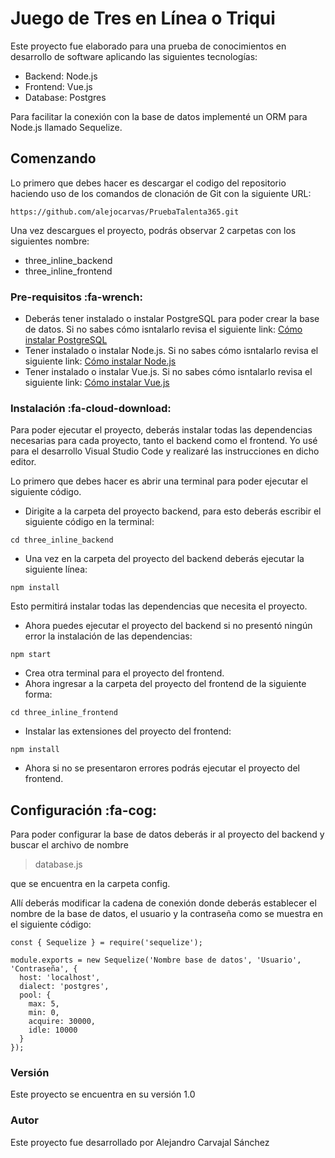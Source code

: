 # Juego de Tres en Línea o Triqui

Este proyecto fue elaborado para una prueba de conocimientos en desarrollo de software aplicando las siguientes tecnologías:

- Backend: Node.js
- Frontend: Vue.js
- Database: Postgres

Para facilitar la conexión con la base de datos implementé un ORM para Node.js llamado Sequelize.

## Comenzando

Lo primero que debes hacer es descargar el codigo del repositorio haciendo uso de los comandos de clonación de Git con la siguiente URL:

`https://github.com/alejocarvas/PruebaTalenta365.git`

Una vez descargues el proyecto, podrás observar 2 carpetas con los siguientes nombre:

- three_inline_backend
- three_inline_frontend

### Pre-requisitos :fa-wrench:

- Deberás tener instalado o instalar PostgreSQL para poder crear la base de datos. Si no sabes cómo isntalarlo revisa el siguiente link: [Cómo instalar PostgreSQL](http://https://www.locurainformaticadigital.com/2018/09/08/descargar-e-instalar-postgresql-en-windows/ 'Cómo instalar PostgreSQL')
- Tener instalado o instalar Node.js. Si no sabes cómo isntalarlo revisa el siguiente link: [Cómo instalar Node.js](http://https://www.ecodeup.com/como-instalar-node-js-y-su-gestor-de-paquetes-npm-en-windows/ 'Cómo instalar Node.js')
- Tener instalado o instalar Vue.js. Si no sabes cómo isntalarlo revisa el siguiente link: [Cómo instalar Vue.js](http://https://es.vuejs.org/v2/guide/installation.html 'Cómo instalar Vue.js')

### Instalación :fa-cloud-download:

Para poder ejecutar el proyecto, deberás instalar todas las dependencias necesarias para cada proyecto, tanto el backend como el frontend. Yo usé para el desarrollo Visual Studio Code y realizaré las instrucciones en dicho editor.

Lo primero que debes hacer es abrir una terminal para poder ejecutar el siguiente código.

- Dirigite a la carpeta del proyecto backend, para esto deberás escribir el siguiente código en la terminal:

`cd three_inline_backend`

- Una vez en la carpeta del proyecto del backend deberás ejecutar la siguiente línea:

`npm install`

Esto permitirá instalar todas las dependencias que necesita el proyecto.

- Ahora puedes ejecutar el proyecto del backend si no presentó ningún error la instalación de las dependencias:

`npm start`

- Crea otra terminal para el proyecto del frontend.
- Ahora ingresar a la carpeta del proyecto del frontend de la siguiente forma:

`cd three_inline_frontend`

- Instalar las extensiones del proyecto del frontend:

`npm install`

- Ahora si no se presentaron errores podrás ejecutar el proyecto del frontend.

## Configuración :fa-cog:

Para poder configurar la base de datos deberás ir al proyecto del backend y buscar el archivo de nombre

> database.js

que se encuentra en la carpeta config.

Allí deberás modificar la cadena de conexión donde deberás establecer el nombre de la base de datos, el usuario y la contraseña como se muestra en el siguiente código:

    const { Sequelize } = require('sequelize');

    module.exports = new Sequelize('Nombre base de datos', 'Usuario', 'Contraseña', {
      host: 'localhost',
      dialect: 'postgres',
      pool: {
        max: 5,
        min: 0,
        acquire: 30000,
        idle: 10000
      }
    });

### Versión

Este proyecto se encuentra en su versión 1.0

### Autor

Este proyecto fue desarrollado por Alejandro Carvajal Sánchez
